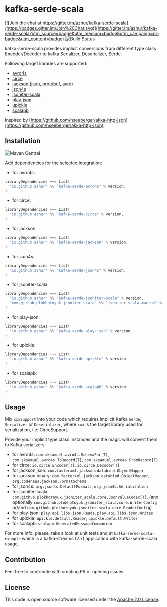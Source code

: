 # kafka-serde-scala

[![Join the chat at https://gitter.im/azhur/kafka-serde-scala](https://badges.gitter.im/Join%20Chat.svg)](https://gitter.im/azhur/kafka-serde-scala?utm_source=badge&utm_medium=badge&utm_campaign=pr-badge&utm_content=badge)
![Build Status](https://github.com/azhur/kafka-serde-scala/workflows/Build/badge.svg?branch=master)

kafka-serde-scala provides implicit conversions from different type class Encoder/Decoder to kafka Serializer, Deserializer, Serde. 

Following target libraries are supported:
- [avro4s](https://github.com/sksamuel/avro4s)
- [circe](https://circe.github.io/circe/)
- [jackson (json, protobuf, avro)](https://github.com/FasterXML/jackson)
- [json4s](https://github.com/json4s/json4s)
- [jsoniter-scala](https://github.com/plokhotnyuk/jsoniter-scala)
- [play-json](https://github.com/playframework/play-json)
- [upickle](https://github.com/lihaoyi/upickle)
- [scalapb](https://github.com/scalapb/ScalaPB)

Inspired by [https://github.com/hseeberger/akka-http-json](https://github.com/hseeberger/akka-http-json).

## Installation

![Maven Central](https://img.shields.io/maven-central/v/io.github.azhur/kafka-serde-circe_2.13.svg)

Add dependencies for the selected integration:

- for avro4s:
``` scala
libraryDependencies ++= List(
  "io.github.azhur" %% "kafka-serde-avro4s" % version,
)
```

- for circe:
``` scala
libraryDependencies ++= List(
  "io.github.azhur" %% "kafka-serde-circe" % version,
)
```

- for jackson:
``` scala
libraryDependencies ++= List(
  "io.github.azhur" %% "kafka-serde-jackson" % version,
)
```

- for json4s:
``` scala
libraryDependencies ++= List(
  "io.github.azhur" %% "kafka-serde-json4s" % version,
)
```

- for jsoniter-scala:
``` scala
libraryDependencies ++= List(
  "io.github.azhur" %% "kafka-serde-jsoniter-scala" % version,
  "com.github.plokhotnyuk.jsoniter-scala" %% "jsoniter-scala-macros" % jsoniter_scala_version % Provided // required only in compile-time
)
```

- for play-json:
``` scala
libraryDependencies ++= List(
  "io.github.azhur" %% "kafka-serde-play-json" % version
)
```

- for upickle:
``` scala
libraryDependencies ++= List(
  "io.github.azhur" %% "kafka-serde-upickle" % version
)
```

- for scalapb:
``` scala
libraryDependencies ++= List(
  "io.github.azhur" %% "kafka-serde-scalapb" % version
)
```

## Usage

Mix `xxxSupport` into your code which requires implicit Kafka 
`Serde`, `Serializer` or `Deserializer`, where `xxx` is the target library used for serialization, i.e: CirceSupport.
 
Provide your implicit type class instances and the magic will convert them to Kafka serializers:
- for avro4s: `com.sksamuel.avro4s.SchemaFor[T]`, `com.sksamuel.avro4s.ToRecord[T]`, `com.sksamuel.avro4s.FromRecord[T]` 
- for circe: `io.circe.Encoder[T]`, `io.circe.Decoder[T]` 
- for jackson json: `com.fasterxml.jackson.databind.ObjectMapper`
- for jackson binary: `com.fasterxml.jackson.databind.ObjectMapper`, `org.codehaus.jackson.FormatSchema`
- for json4s: `org.json4s.DefaultFormats`, `org.json4s.Serialization`
- for jsoniter-scala: `com.github.plokhotnyuk.jsoniter_scala.core.JsonValueCodec[T]`,  (and optionally 
`com.github.plokhotnyuk.jsoniter_scala.core.WriterConfig` or/and `com.github.plokhotnyuk.jsoniter_scala.core.ReaderConfig`)
- for play-json: `play.api.libs.json.Reads`, `play.api.libs.json.Writes`  
- for upickle: `upickle.default.Reader`, `upickle.default.Writer`  
- for scalapb: `scalapb.GeneratedMessageCompanion`

For more info, please, take a look at unit tests and at `kafka-serde-scala-example` which is a kafka-streams (2.x) application with kafka-serde-scala usage.

## Contribution

Feel free to contribute with creating PR or opening issues.

## License ##

This code is open source software licensed under the [Apache 2.0 License](http://www.apache.org/licenses/LICENSE-2.0.html).
